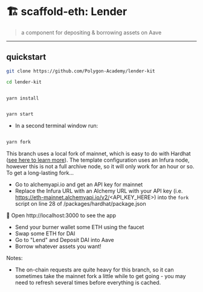 # 🏗 scaffold-eth: Lender

> a component for depositing & borrowing assets on Aave

---

## quickstart

```bash
git clone https://github.com/Polygon-Academy/lender-kit

cd lender-kit
```

```bash

yarn install

```

```bash

yarn start

```

- In a second terminal window run:

```bash

yarn fork

```
This branch uses a local fork of mainnet, which is easy to do with Hardhat ([see here to learn more](https://hardhat.org/guides/mainnet-forking.html)). The template configuration uses an Infura node, however this is not a full archive node, so it will only work for an hour or so. To get a long-lasting fork...
- Go to alchemyapi.io and get an API key for mainnet
- Replace the Infura URL with an Alchemy URL with your API key (i.e. https://eth-mainnet.alchemyapi.io/v2/<API_KEY_HERE>) into the `fork` script on line 28 of /packages/hardhat/package.json

📱 Open http://localhost:3000 to see the app

- Send your burner wallet some ETH using the faucet
- Swap some ETH for DAI
- Go to "Lend" and Deposit DAI into Aave
- Borrow whatever assets you want!

Notes:
- The on-chain requests are quite heavy for this branch, so it can sometimes take the mainnet fork a little while to get going - you may need to refresh several times before everything is cached.
